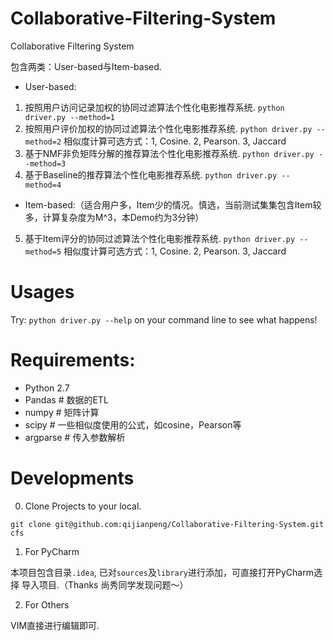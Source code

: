 # Collaborative-Filtering-System
Collaborative Filtering System

包含两类：User-based与Item-based.

- User-based:
1. 按照用户访问记录加权的协同过滤算法个性化电影推荐系统. `python driver.py --method=1`
2. 按照用户评价加权的协同过滤算法个性化电影推荐系统. `python driver.py --method=2`
      相似度计算可选方式：1, Cosine. 2, Pearson. 3, Jaccard
3. 基于NMF非负矩阵分解的推荐算法个性化电影推荐系统. `python driver.py --method=3`
4. 基于Baseline的推荐算法个性化电影推荐系统. `python driver.py --method=4`

- Item-based:（适合用户多，Item少的情况。慎选，当前测试集集包含Item较多，计算复杂度为M^3，本Demo约为3分钟）
5. 基于Item评分的协同过滤算法个性化电影推荐系统. `python driver.py --method=5`
      相似度计算可选方式：1, Cosine. 2, Pearson. 3, Jaccard



# Usages
Try: `python driver.py --help` on your command line to see what happens!

# Requirements:
- Python 2.7
- Pandas # 数据的ETL
- numpy # 矩阵计算
- scipy # 一些相似度使用的公式，如cosine，Pearson等
- argparse # 传入参数解析

# Developments
0. Clone Projects to your local.

  `git clone git@github.com:qijianpeng/Collaborative-Filtering-System.git cfs`

1. For PyCharm

 本项目包含目录`.idea`, 已对`sources`及`library`进行添加，可直接打开PyCharm选择
  导入项目.（Thanks 尚秀同学发现问题～）

2. For Others

 VIM直接进行编辑即可.
